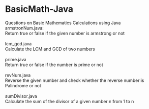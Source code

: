 # BasicMath-Java
Questions on Basic Mathematics Calculations using Java<br>
armstronNum.java:<br>
Return true or false if the given number is armstrong or not<br><br>
lcm_gcd.java<br>
Calculate the LCM and GCD of two numbers<br><br>
prime.java<br>
Return true or false if the number is prime or not<br><br>
revNum.java<br>
Reverse the given number and check whether the reverse number is Palindrome or not<br><br>
sumDivisor.java<br>
Calculate the sum of the divisor of a given number n from 1 to n<br><br>
